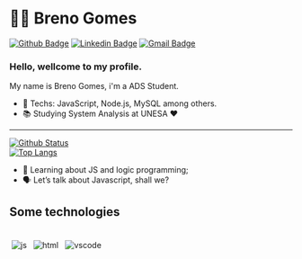 # :man_technologist: Breno Gomes

[![Github Badge](https://img.shields.io/badge/-Github-000?style=flat-square&logo=Github&logoColor=white&link=https://github.com/gomesbrnn)](https://github.com/gomesbrnn)
[![Linkedin Badge](https://img.shields.io/badge/-LinkedIn-blue?style=flat-square&logo=Linkedin&logoColor=white&link=https://https://www.linkedin.com/in/breno-gomes-283837181/)](https://www.linkedin.com/in/breno-gomes-283837181/)
[![Gmail Badge](https://img.shields.io/badge/-Gmail-c14438?style=flat-square&logo=Gmail&logoColor=white&link=mailto:brngomesds@gmail.com)](mailto:brngomesds@gmail.com)

### Hello, wellcome to my profile.

My name is Breno Gomes, i'm a ADS Student.

- :blue_heart: Techs: JavaScript, Node.js, MySQL among others.
- :books: Studying System Analysis at UNESA :heart:

---

  [![Github Status](https://github-readme-stats.vercel.app/api?username=gomesbrnn&show_icons=true&title_color=fff&icon_color=79ff97&text_color=9f9f9f&bg_color=151515)](https://github.com/gomesbrnn)              
  [![Top Langs](https://github-readme-stats.vercel.app/api/top-langs/?username=gomesbrnn&layout=compact&theme=dracula&hide=pascal)](https://github.com/gomesbrnn/) 
  

- 🧠 Learning about JS and logic programming;
- 🗣 Let’s talk about Javascript, shall we?

## Some technologies

<div>
 <br>
<img src="https://github.com/Quadrified/Quadrified/blob/master/assets/svg/dev/languages/js.svg" alt="js" style="vertical-align:top; margin:4px">
<img src="https://github.com/Quadrified/Quadrified/blob/master/assets/svg/dev/languages/html.svg" alt="html" style="vertical-align:top; margin:4px">
<img src="https://github.com/Quadrified/Quadrified/blob/master/assets/svg/dev/tools/visualstudio_code.svg" alt="vscode" style="vertical-align:top; margin:4px">
<br>
<div/>
